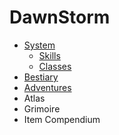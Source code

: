 # DawnStorm

- [System](system)
  - [Skills](system/skills)
  - [Classes](system/classes)
- [Bestiary](bestiary)
- [Adventures](adventures)
- Atlas
- Grimoire
- Item Compendium
